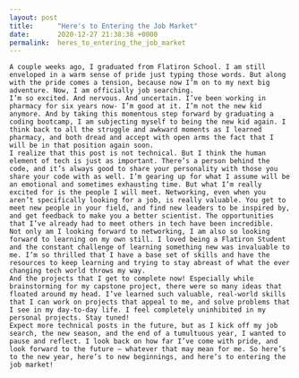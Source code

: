```yaml
---
layout: post
title:      "Here's to Entering the Job Market"
date:       2020-12-27 21:38:38 +0000
permalink:  heres_to_entering_the_job_market
---
```



	A couple weeks ago, I graduated from Flatiron School. I am still enveloped in a warm sense of pride just typing those words. But along with the pride comes a tension, because now I’m on to my next big adventure. Now, I am officially job searching.  
	I’m so excited. And nervous. And uncertain. I’ve been working in pharmacy for six years now- I’m good at it. I’m not the new kid anymore. And by taking this momentous step forward by graduating a coding bootcamp, I am subjecting myself to being the new kid again. I think back to all the struggle and awkward moments as I learned pharmacy, and both dread and accept with open arms the fact that I will be in that position again soon.  
	I realize that this post is not technical. But I think the human element of tech is just as important. There’s a person behind the code, and it’s always good to share your personality with those you share your code with as well. I’m gearing up for what I assume will be an emotional and sometimes exhausting time. But what I’m really excited for is the people I will meet. Networking, even when you aren’t specifically looking for a job, is really valuable. You get to meet new people in your field, and find new leaders to be inspired by, and get feedback to make you a better scientist. The opportunities that I’ve already had to meet others in tech have been incredible.  
	Not only am I looking forward to networking, I am also so looking forward to learning on my own still. I loved being a Flatiron Student and the constant challenge of learning something new was invaluable to me. I’m so thrilled that I have a base set of skills and have the resources to keep learning and trying to stay abreast of what the ever changing tech world throws my way.  
	And the projects that I get to complete now! Especially while brainstorming for my capstone project, there were so many ideas that floated around my head. I’ve learned such valuable, real-world skills that I can work on projects that appeal to me, and solve problems that I see in my day-to-day life. I feel completely uninhibited in my personal projects. Stay tuned!  
	Expect more technical posts in the future, but as I kick off my job search, the new season, and the end of a tumultuous year, I wanted to pause and reflect. I look back on how far I’ve come with pride, and look forward to the future – whatever that may mean for me. So here’s to the new year, here’s to new beginnings, and here’s to entering the job market! 
